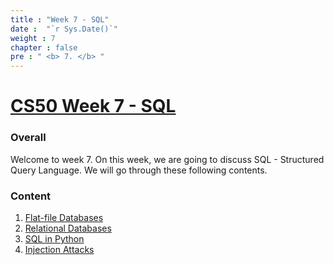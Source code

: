 ```yaml
---
title : "Week 7 - SQL"
date :  "`r Sys.Date()`" 
weight : 7 
chapter : false
pre : " <b> 7. </b> "
---
```

# [CS50 Week 7 - SQL](https://baobaoupcloud.github.io/cs-w7/)

### Overall
Welcome to week 7. On this week, we are going to discuss SQL - Structured Query Language. We will go through these following contents.

### Content
 1. [Flat-file Databases](https://baobaoupcloud.github.io/cs-w7/1-flat-file-databases/)
 2. [Relational Databases](https://baobaoupcloud.github.io/cs-w7/2-relational-databases/)
 3. [SQL in Python](https://baobaoupcloud.github.io/cs-w7/3-sql-in-python/)
 4. [Injection Attacks](https://baobaoupcloud.github.io/cs-w7/4-injection-attacks/)